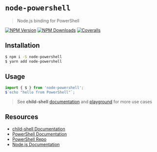 # `node-powershell`

> Node.js binding for PowerShell

[![NPM Version](https://img.shields.io/npm/v/node-powershell.svg?style=flat-square)](https://www.npmjs.com/package/node-powershell) [![NPM Downloads](https://img.shields.io/npm/dt/node-powershell.svg?style=flat-square)](https://npm-stat.com/charts.html?package=node-powershell) [![Coveralls](https://img.shields.io/coveralls/rannn505/node-powershell.svg?style=flat-square)](https://coveralls.io/github/rannn505/node-powershell)

## Installation

```bash
$ npm i -S node-powershell
$ yarn add node-powershell
```

## Usage

```javascript
import { $ } from 'node-powershell';
$`echo "hello from PowerShell"`;
```

> See **child-shell** [documentation](https:/<>) and [playground](/packages/playground/index.ts) for more use cases

## Resources

- [child-shell Documentation](https:/<>)
- [PowerShell Documentation](https://microsoft.com/PowerShell)
- [PowerShell Repo](https://github.com/PowerShell/PowerShell)
- [Node.js Documentation](https://nodejs.org/en/docs/)

